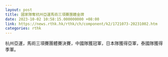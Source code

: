 ```yaml
---
layout: post
title: 國家隊奪杭州亞運馬術三項賽團體金牌
date: 2023-10-02 10:58:15.000000000 +08:00
link: https://news.rthk.hk/rthk/ch/component/k2/1721073-20231002.htm
categories: rthk
---
```


杭州亞運，馬術三項賽團體賽決賽，中國隊獲冠軍，日本隊獲得亞軍，泰國隊獲得季軍。
